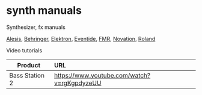 # synth manuals

Synthesizer, fx manuals

[Alesis](../../tree/master/alesis/),
[Behringer](../../tree/master/behringer/),
[Elektron](../../tree/master/elektron/),
[Eventide](../../tree/master/eventide/),
[FMR](../../tree/master/fmr/),
[Novation](../../tree/master/novation/),
[Roland](../../tree/master/roland/)

Video tutorials

| Product        | URL                                         |
| -------------- |:--------------------------------------------|
| Bass Station 2 | https://www.youtube.com/watch?v=rgKgpdyzeUU |
